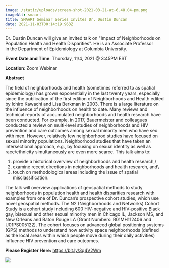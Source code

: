 ```yaml
---
image: /static/uploads/screen-shot-2021-03-21-at-6.48.04-pm.png
imageAlt: smaart
title: SMAART Seminar Series Invites Dr. Dustin Duncan
date: 2021-11-03T00:14:19.963Z
---
```

Dr. Dustin Duncan will give an invited talk on "Impact of Neighborhoods on Population Health and Health Disparities". He is an Associate Professor in the Department of Epidemiology at Columbia University.

**Event Date and Time**: Thursday, 11/4, 2021 @ 3:45PM EST

**Location**: Zoom Webinar

**Abstract**

The field of neighborhoods and health (sometimes referred to as spatial epidemiology) has grown exponentially in the last twenty years, especially since the publication of the first edition of Neighborhoods and Health edited by Ichiro Kawachi and Lisa Berkman in 2003. There is a large literature on the influence of neighborhoods on health to date. Many reviews and technical reports of accumulated neighborhoods and health research have been conducted. For example, in 2017, Bauermeister and colleagues conducted a review on multi-level studies of neighborhoods and HIV prevention and care outcomes among sexual minority men who have sex with men. However, relatively few neighborhood studies have focused on sexual minority populations. Neighborhood studies that have taken an intersectional approach, e.g., by focusing on sexual identity as well as race/ethnicity simultaneously are even more scarce. This talk aims to:

1) provide a historical overview of neighborhoods and health research,\
2) examine recent directions in neighborhoods and health research, and\
3) touch on methodological areas including the issue of spatial misclassification.

The talk will overview applications of geospatial methods to study neighborhoods in population health and health disparities research with examples from one of Dr. Duncan’s prospective cohort studies, which use novel geospatial methods. The N2 (Neighborhoods and Networks) Cohort Study is a cohort study including 600 HIV-negative and HIV-positive Black gay, bisexual and other sexual minority men in Chicago IL, Jackson MS, and New Orleans and Baton Rouge LA (Grant Numbers: R01MH112406 and U01PS005122). The cohort focuses on advanced global positioning systems (GPS) methods to understand how activity space neighborhoods (defined as the local areas within which people move during their daily activities) influence HIV prevention and care outcomes.

**Please Register Here:** <https://bit.ly/3q4V2Wm>

![](https://pbs.twimg.com/media/FDOldQKXoAMLI7E?format=jpg&name=large)